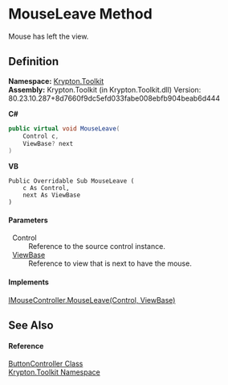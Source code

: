 # MouseLeave Method


Mouse has left the view.



## Definition
**Namespace:** <a href="79d2eac2-21f4-54ff-7552-b20c33c30600.md">Krypton.Toolkit</a>  
**Assembly:** Krypton.Toolkit (in Krypton.Toolkit.dll) Version: 80.23.10.287+8d7660f9dc5efd033fabe008ebfb904beab6d444

**C#**
``` C#
public virtual void MouseLeave(
	Control c,
	ViewBase? next
)
```
**VB**
``` VB
Public Overridable Sub MouseLeave ( 
	c As Control,
	next As ViewBase
)
```



#### Parameters
<dl><dt>  Control</dt><dd>Reference to the source control instance.</dd><dt>  <a href="309ac2d8-bfc5-c1a7-ab6a-4f4cf86a1ba6.md">ViewBase</a></dt><dd>Reference to view that is next to have the mouse.</dd></dl>

#### Implements
<a href="c40db2c5-a1fc-72ed-3ce1-06fabe5ec178.md">IMouseController.MouseLeave(Control, ViewBase)</a>  


## See Also


#### Reference
<a href="4d28eeb6-138d-ce68-aa40-c46ceb66b365.md">ButtonController Class</a>  
<a href="79d2eac2-21f4-54ff-7552-b20c33c30600.md">Krypton.Toolkit Namespace</a>  
